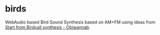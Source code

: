 birds
=====

WebAudio based Bird Sound Synthesis based on AM+FM using ideas from  [Start from Birdcall synthesis - Obiwannab](http://obiwannabe.co.uk/tutorials/html/tutorial_birds.html).
